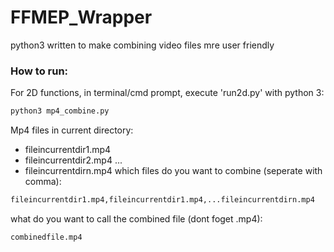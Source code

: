 # FFMEP_Wrapper

python3 written to make combining video files mre user friendly


### How to run:
For 2D functions, in terminal/cmd prompt, execute 'run2d.py' with python 3:
```bash
python3 mp4_combine.py
```
Mp4 files in current directory:
 - fileincurrentdir1.mp4
 - fileincurrentdir2.mp4
...
 - fileincurrentdirn.mp4
which files do you want to combine (seperate with comma):
```bash
fileincurrentdir1.mp4,fileincurrentdir1.mp4,...fileincurrentdirn.mp4
```
what do you want to call the combined file (dont foget .mp4):
```bash
combinedfile.mp4
```
